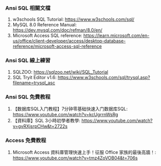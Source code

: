 ### Ansi SQL 相關文檔
1. w3schools SQL Tutorial: https://www.w3schools.com/sql/
2. MySQL 8.0 Reference Manual: https://dev.mysql.com/doc/refman/8.0/en/
3. Microsoft Access SQL reference: https://learn.microsoft.com/en-us/office/client-developer/access/desktop-database-reference/microsoft-access-sql-reference

### Ansi SQL 線上練習
1. SQLZOO: https://sqlzoo.net/wiki/SQL_Tutorial
2. SQL Tryit Editor v1.6: https://www.w3schools.com/sql/trysql.asp?filename=trysql_asc

### Ansi SQL 免費教程
1. 【数据库SQL入门教程】7分钟零基础快速入门数据库SQL: https://www.youtube.com/watch?v=kcUgrrnWsRg
2. 【資料庫】SQL 3小時初學者教學: https://www.youtube.com/watch?v=gvRXjsrpCHw&t=2722s

### Access 免費教程
1. Microsoft Access 資料庫管理快速上手！征服 Office 家族的最後高牆！: https://www.youtube.com/watch?v=tmz4ZoVOB04&t=706s